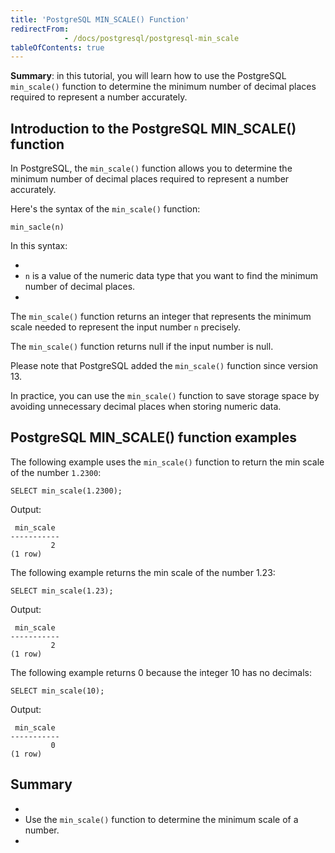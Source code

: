 ```yaml
---
title: 'PostgreSQL MIN_SCALE() Function'
redirectFrom: 
            - /docs/postgresql/postgresql-min_scale
tableOfContents: true
---
```



**Summary**: in this tutorial, you will learn how to use the PostgreSQL `min_scale()` function to determine the minimum number of decimal places required to represent a number accurately.





## Introduction to the PostgreSQL MIN_SCALE() function





In PostgreSQL, the `min_scale()` function allows you to determine the minimum number of decimal places required to represent a number accurately.





Here's the syntax of the `min_scale()` function:





```
min_sacle(n)
```





In this syntax:





- 
- `n` is a value of the numeric data type that you want to find the minimum number of decimal places.
- 





The `min_scale()` function returns an integer that represents the minimum scale needed to represent the input number `n` precisely.





The `min_scale()` function returns null if the input number is null.





Please note that PostgreSQL added the `min_scale()` function since version 13.





In practice, you can use the `min_scale()` function to save storage space by avoiding unnecessary decimal places when storing numeric data.





## PostgreSQL MIN_SCALE() function examples





The following example uses the `min_scale()` function to return the min scale of the number `1.2300`:





```
SELECT min_scale(1.2300);
```





Output:





```
 min_scale
-----------
         2
(1 row)
```





The following example returns the min scale of the number 1.23:





```
SELECT min_scale(1.23);
```





Output:





```
 min_scale
-----------
         2
(1 row)
```





The following example returns 0 because the integer 10 has no decimals:





```
SELECT min_scale(10);
```





Output:





```
 min_scale
-----------
         0
(1 row)
```





## Summary





- 
- Use the `min_scale()` function to determine the minimum scale of a number.
- 


